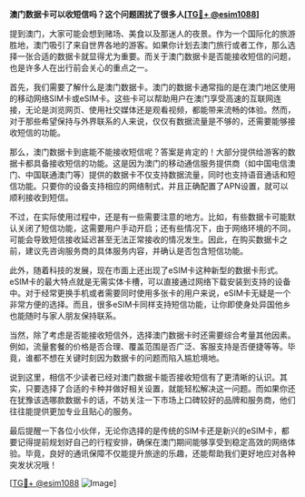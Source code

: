 **澳门数据卡可以收短信吗？这个问题困扰了很多人[[TG💪+ @esim1088](https://t.me/s/esim1088)]**

提到澳门，大家可能会想到赌场、美食以及那迷人的夜景。作为一个国际化的旅游胜地，澳门吸引了来自世界各地的游客。如果你计划去澳门旅行或者工作，那么选择一张合适的数据卡就显得尤为重要。而关于澳门数据卡是否能接收短信的问题，也是许多人在出行前会关心的重点之一。

首先，我们需要了解什么是澳门数据卡。澳门的数据卡通常指的是在澳门地区使用的移动网络SIM卡或eSIM卡。这些卡可以帮助用户在澳门享受高速的互联网连接，无论是浏览网页、使用社交媒体还是观看视频，都能带来流畅的体验。然而，对于那些希望保持与外界联系的人来说，仅仅有数据流量是不够的，还需要能够接收短信的功能。

那么，澳门数据卡到底能不能接收短信呢？答案是肯定的！大部分提供给游客的数据卡都具备接收短信的功能。这是因为澳门的移动通信服务提供商（如中国电信澳门、中国联通澳门等）提供的数据卡不仅支持数据流量，同时也支持语音通话和短信功能。只要你的设备支持相应的网络制式，并且正确配置了APN设置，就可以顺利接收到短信。

不过，在实际使用过程中，还是有一些需要注意的地方。比如，有些数据卡可能默认关闭了短信功能，这需要用户手动开启；还有些情况下，由于网络环境的不同，可能会导致短信接收延迟甚至无法正常接收的情况发生。因此，在购买数据卡之前，建议先咨询服务商的具体服务内容，并确认是否包含短信功能。

此外，随着科技的发展，现在市面上还出现了eSIM卡这种新型的数据卡形式。eSIM卡的最大特点就是无需实体卡槽，可以直接通过网络下载安装到支持的设备中。对于经常更换手机或者需要同时使用多张卡的用户来说，eSIM卡无疑是一个非常方便的选择。而且，很多eSIM卡同样支持短信功能，让你即使身处异国他乡也能随时与家人朋友保持联系。

当然，除了考虑是否能接收短信外，选择澳门数据卡时还需要综合考量其他因素。例如，流量套餐的价格是否合理、覆盖范围是否广泛、客服支持是否便捷等等。毕竟，谁都不想在关键时刻因为数据卡的问题而陷入尴尬境地。

说到这里，相信不少读者已经对澳门数据卡能否接收短信有了更清晰的认识。其实，只要选择了合适的卡种并做好相关设置，就能轻松解决这一问题。而如果你还在犹豫该选哪款数据卡的话，不妨关注一下市场上口碑较好的品牌和服务商，他们往往能提供更加专业且贴心的服务。

最后提醒一下各位小伙伴，无论你选择的是传统的SIM卡还是新兴的eSIM卡，都要记得提前规划好自己的行程安排，确保在澳门期间能够享受到稳定高效的网络体验。毕竟，良好的通讯保障不仅能提升旅途的乐趣，还能帮助我们更好地应对各种突发状况哦！

[[TG💪+ @esim1088](https://t.me/s/esim1088) ![Image](https://i.postimg.cc/4NQfJmqS/Snipaste-2025-05-13-00-14-12.png)]